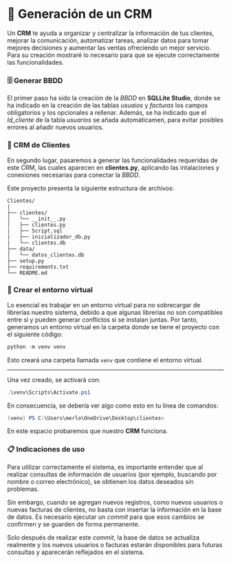# 🧩 Generación de un CRM

Un **CRM** te ayuda a organizar y centralizar la información de tus clientes, mejorar la 
comunicación, automatizar tareas, analizar datos para tomar mejores decisiones y aumentar las 
ventas ofreciendo un mejor servicio. Para su creación mostraré lo necesario para que se ejecute 
correctamente las funcionalidades.

### 🗄️ Generar BBDD

El primer paso ha sido la creación de la *BBDD* en **SQLLite Studio**, donde se ha indicado en 
la creación de las tablas *usuaios* y *facturas* los campos obligatorios y los opcionales a 
rellenar. Además, se ha indicado que el *Id_cliente*  de la tabla *usuarios* se añada 
automáticamen, para evitar posibles errores al añadir nuevos usuarios.

### 📁 CRM de Clientes

En segundo lugar, pasaremos a generar las funcionalidades requeridas de este CRM, las cuales 
aparecen en **clientes.py**, aplicando las intalaciones y conexiones necesarias para conectar la 
*BBDD*.

Este proyecto presenta la siguiente estructura de archivos:

```
Clientes/
|
├── clientes/
│   └── __init__.py
│   ├── clientes.py
|   ├── Script.sql
|   ├── inicializador_db.py
|   └── clientes.db
├── data/
│   └── datos_clientes.db
├── setup.py
├── requirements.txt
└── README.md
```

### 🐍 Crear el entorno virtual

Lo esencial es trabajar en un entorno virtual para no sobrecargar de librerías nuestro
sistema, debido a que algunas librerías no son compatibles entre sí y pueden generar
conflictos si se instalan juntas. Por tanto, generamos un entorno virtual en la
carpeta donde se tiene el proyecto con el siguiente código:

```powershell
python -m venv venv
```

Esto creará una carpeta llamada `venv` que contiene el entorno virtual.

---

Una vez creado, se activará con:

```powershell
.\venv\Scripts\Activate.ps1
```

En consecuencia, se debería ver algo como esto en tu línea de comandos:

```powershell
(venv) PS C:\Users\merlo\OneDrive\Desktop\clientes>
```
En este espacio probaremos que nuestro **CRM** funciona.

### 📋 Indicaciones de uso

Para utilizar correctamente el sistema, es importante entender que al realizar consultas de 
información de usuarios (por ejemplo, buscando por nombre o correo electrónico), se obtienen los 
datos deseados sin problemas.

Sin embargo, cuando se agregan nuevos registros, como nuevos usuarios o nuevas facturas de 
clientes, no basta con insertar la información en la base de datos. Es necesario ejecutar un 
*commit* para que esos cambios se confirmen y se guarden de forma permanente.

Solo después de realizar este *commit*, la base de datos se actualiza realmente y los nuevos 
usuarios o facturas estarán disponibles para futuras consultas y aparecerán reflejados en el 
sistema.

